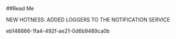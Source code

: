 ﻿##Read Me

NEW HOTNESS: ADDED LOGGERS TO THE NOTIFICATION SERVICE

eb148866-1fa4-492f-ae21-0d6b9489ca0b

